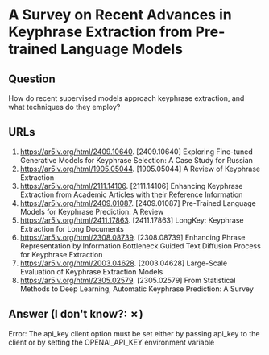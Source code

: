 # A Survey on Recent Advances in Keyphrase Extraction from Pre-trained Language Models

## Question

How do recent supervised models approach keyphrase extraction, and what techniques do they employ?

## URLs

1. https://ar5iv.org/html/2409.10640. [2409.10640] Exploring Fine-tuned Generative Models for Keyphrase Selection: A Case Study for Russian
2. https://ar5iv.org/html/1905.05044. [1905.05044] A Review of Keyphrase Extraction
3. https://ar5iv.org/html/2111.14106. [2111.14106] Enhancing Keyphrase Extraction from Academic Articles with their Reference Information
4. https://ar5iv.org/html/2409.01087. [2409.01087] Pre-Trained Language Models for Keyphrase Prediction: A Review
5. https://ar5iv.org/html/2411.17863. [2411.17863] LongKey: Keyphrase Extraction for Long Documents
6. https://ar5iv.org/html/2308.08739. [2308.08739] Enhancing Phrase Representation by Information Bottleneck Guided Text Diffusion Process for Keyphrase Extraction
7. https://ar5iv.org/html/2003.04628. [2003.04628] Large-Scale Evaluation of Keyphrase Extraction Models
8. https://ar5iv.org/html/2305.02579. [2305.02579] From Statistical Methods to Deep Learning, Automatic Keyphrase Prediction: A Survey

## Answer (I don't know?: ✗)

Error: The api_key client option must be set either by passing api_key to the client or by setting the OPENAI_API_KEY environment variable